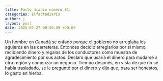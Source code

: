 ```yaml
---
title: Facto diario número 81.
categories: elfactodiario
author: j
layout: post
date: 2025-07-27 09:50:09 +00:00
---
```

Un hombre en Canadá se enfadó porque el gobierno no arreglaba los agujeros en las carreteras. Entonces decidio arreglarlos por si mismo, recibiendo dinero y regalos de los conductores como muestra de agradecimiento por sus actos. Declaró que usaría el dinero para mudarse a otra región y comenzar un negocio. Tiempo después, en vista de que no se había trasladado, se le preguntó por el dinero y dijo que, para ser honestos, lo gasto en hierba.
